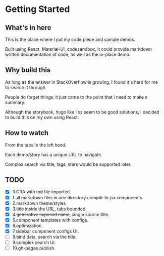 # Getting Started

## What's in here

This is the place where I put my code piece and sample demos.

Built using React, Material-UI, codesandbox, it could provide markdown written documentation of code, as well as the in-place demo.

## Why build this

As long as the answer in StackOverflow is growing, I found it's hard for me to search it through.

People do forget things, it just came to the point that I need to make a summary.

Although the storybook, hugo like libs seem to be good solutions, I decided to build this on my own using React.

## How to watch

From the tabs in the left hand.

Each demo/story has a unique URL to navigate.

Complex search via title, tags, stars would be supported later.

## TODO

- [x] 0.CRA with md file imported.  
- [x] 1.all markdown files in one directory compile to jsx components.  
- [x] 2.markdown theme/styles.  
- [x] 3.title inside the URL, tabs bounded.  
- [x] 4.~~generative exposed name~~, single source title.  
- [x] 5.component templates with configs.  
- [x] 6.optimization.  
- [x] 7.sidebar component configs UI.  
- [ ] 8.bind data, search via the title.  
- [ ] 9.complex search UI.  
- [ ] 10.gh-pages publish.  
